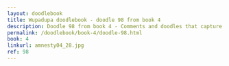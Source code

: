 ```yaml
---
layout: doodlebook
title: Wupadupa doodlebook - doodle 98 from book 4
description: Doodle 98 from book 4 - Comments and doodles that capture the essence of this event  
permalink: /doodlebook/book-4/doodle-98.html
book: 4
linkurl: amnesty04_28.jpg
ref: 98
---	  
```

																																																																							